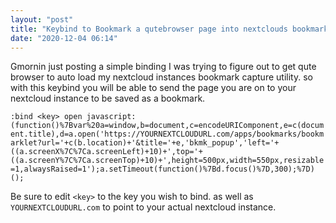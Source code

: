 ```yaml
---
layout: "post"
title: "Keybind to Bookmark a qutebrowser page into nextclouds bookmarks"
date: "2020-12-04 06:14"
---
```


Gmornin
just posting a simple binding I was trying to figure out to get qute browser to auto load my nextcloud instances bookmark capture utility.
so with this keybind you will be able to send the page you are on to your nextcloud instance to be saved as a bookmark.

`:bind <key> open javascript:(function()%7Bvar%20a=window,b=document,c=encodeURIComponent,e=c(document.title),d=a.open('https://YOURNEXTCLOUDURL.com/apps/bookmarks/bookmarklet?url='+c(b.location)+'&title='+e,'bkmk_popup','left='+((a.screenX%7C%7Ca.screenLeft)+10)+',top='+((a.screenY%7C%7Ca.screenTop)+10)+',height=500px,width=550px,resizable=1,alwaysRaised=1');a.setTimeout(function()%7Bd.focus()%7D,300);%7D)();`

Be sure to edit `<key>` to the key you wish to bind.
as well as `YOURNEXTCLOUDURL.com` to point to your actual nextcloud instance.
